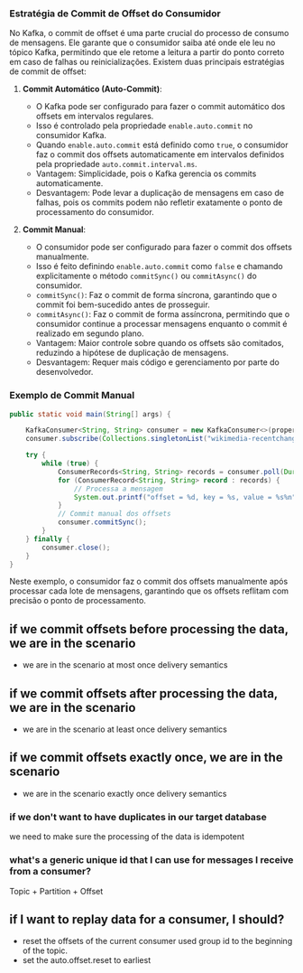 ### Estratégia de Commit de Offset do Consumidor

No Kafka, o commit de offset é uma parte crucial do processo de consumo de mensagens. Ele garante que o consumidor saiba
até onde ele leu no tópico Kafka, permitindo que ele retome a leitura a partir do ponto correto em caso de falhas ou
reinicializações. Existem duas principais estratégias de commit de offset:

1. **Commit Automático (Auto-Commit)**:
    - O Kafka pode ser configurado para fazer o commit automático dos offsets em intervalos regulares.
    - Isso é controlado pela propriedade `enable.auto.commit` no consumidor Kafka.
    - Quando `enable.auto.commit` está definido como `true`, o consumidor faz o commit dos offsets automaticamente em
      intervalos definidos pela propriedade `auto.commit.interval.ms`.
    - Vantagem: Simplicidade, pois o Kafka gerencia os commits automaticamente.
    - Desvantagem: Pode levar a duplicação de mensagens em caso de falhas, pois os commits podem não refletir exatamente
      o ponto de processamento do consumidor.

2. **Commit Manual**:
    - O consumidor pode ser configurado para fazer o commit dos offsets manualmente.
    - Isso é feito definindo `enable.auto.commit` como `false` e chamando explicitamente o método `commitSync()`
      ou `commitAsync()` do consumidor.
    - `commitSync()`: Faz o commit de forma síncrona, garantindo que o commit foi bem-sucedido antes de prosseguir.
    - `commitAsync()`: Faz o commit de forma assíncrona, permitindo que o consumidor continue a processar mensagens
      enquanto o commit é realizado em segundo plano.
    - Vantagem: Maior controle sobre quando os offsets são comitados, reduzindo a hipótese de duplicação de mensagens.
    - Desvantagem: Requer mais código e gerenciamento por parte do desenvolvedor.

### Exemplo de Commit Manual

```java
public static void main(String[] args) {

    KafkaConsumer<String, String> consumer = new KafkaConsumer<>(properties);
    consumer.subscribe(Collections.singletonList("wikimedia-recentchange"));

    try {
        while (true) {
            ConsumerRecords<String, String> records = consumer.poll(Duration.ofMillis(100));
            for (ConsumerRecord<String, String> record : records) {
                // Processa a mensagem
                System.out.printf("offset = %d, key = %s, value = %s%n", record.offset(), record.key(), record.value());
            }
            // Commit manual dos offsets
            consumer.commitSync();
        }
    } finally {
        consumer.close();
    }
}
```

Neste exemplo, o consumidor faz o commit dos offsets manualmente após processar cada lote de mensagens, garantindo que
os offsets reflitam com precisão o ponto de processamento.

## if we commit offsets before processing the data, we are in the scenario

- we are in the scenario at most once delivery semantics

## if we commit offsets after processing the data, we are in the scenario

- we are in the scenario at least once delivery semantics

## if we commit offsets exactly once, we are in the scenario

- we are in the scenario exactly once delivery semantics

### if we don't want to have duplicates in our target database
we need to make sure the processing of the data is idempotent

### what's a generic unique id that I can use for messages I receive from a consumer?
Topic + Partition + Offset

## if I want to replay data for a consumer, I should?
- reset the offsets of the current consumer used group id to the beginning of the topic.
- set the auto.offset.reset to earliest